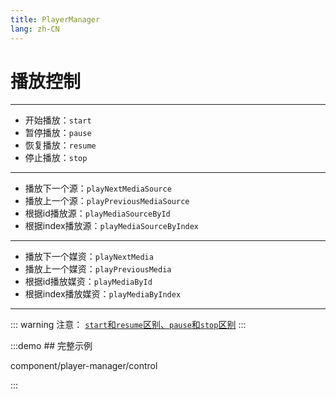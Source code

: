 ```yaml
---
title: PlayerManager
lang: zh-CN
---
```


# 播放控制

-----------------------------------
* 开始播放：`start`
* 暂停播放：`pause`
* 恢复播放：`resume`
* 停止播放：`stop`
-----------------------------------
* 播放下一个源：`playNextMediaSource`
* 播放上一个源：`playPreviousMediaSource`
* 根据id播放源：`playMediaSourceById`
* 根据index播放源：`playMediaSourceByIndex`
-----------------------------------
* 播放下一个媒资：`playNextMedia`
* 播放上一个媒资：`playPreviousMedia`
* 根据id播放媒资：`playMediaById`
* 根据index播放媒资：`playMediaByIndex`
-----------------------------------
::: warning 注意：
[`start`和`resume`区别、`pause`和`stop`区别](/zh-CN/component/player/page-player#一、播放常用方法简介)
:::

:::demo ## 完整示例

component/player-manager/control

:::
